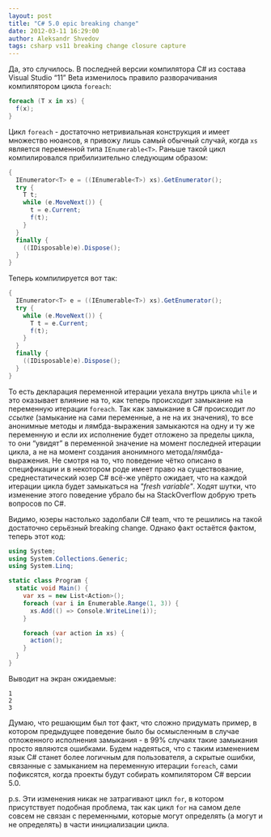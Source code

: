 ```yaml
---
layout: post
title: "C# 5.0 epic breaking change"
date: 2012-03-11 16:29:00
author: Aleksandr Shvedov
tags: csharp vs11 breaking change closure capture
---
```

Да, это случилось. В последней версии компилятора C# из состава Visual Studio “11” Beta изменилось правило разворачивания компилятором цикла `foreach`:

```c#
foreach (T x in xs) {
  f(x);
}
```

Цикл `foreach` - достаточно нетривиальная конструкция и имеет множество нюансов, я привожу лишь самый обычный случай, когда `xs` является переменной типа `IEnumerable<T>`. Раньше такой цикл компилировался прибилизительно следующим образом:

```c#
{
  IEnumerator<T> e = ((IEnumerable<T>) xs).GetEnumerator();
  try {
    T t;
    while (e.MoveNext()) {
      t = e.Current;
      f(t);
    }
  }
  finally {
    ((IDisposable)e).Dispose();
  }
}
```

Теперь компилируется вот так:

```c#
{
  IEnumerator<T> e = ((IEnumerable<T>) xs).GetEnumerator();
  try {
    while (e.MoveNext()) {
      T t = e.Current;
      f(t);
    }
  }
  finally {
    ((IDisposable)e).Dispose();
  }
}
```

То есть декларация переменной итерации уехала внутрь цикла `while` и это оказывает влияние на то, как теперь происходит замыкание на переменную итерации `foreach`. Так как замыкание в C# происходит *по ссылке* (замыкание на сами переменные, а не на их значения), то все анонимные методы и лямбда-выражения замыкаются на одну и ту же переменную и если их исполнение будет отложено за пределы цикла, то они “увидят” в переменной значение на момент последней итерации цикла, а не на момент создания анонимного метода/лямбда-выражения. Не смотря на то, что поведение чётко описано в спецификации и в некотором роде имеет право на существование, среднестатический юзер C# всё-же упёрто ожидает, что на каждой итерации цикла будет замыкаться на *"fresh variable"*. Ходят шутки, что изменение этого поведение убрало бы на StackOverflow добрую треть вопросов по C#.

Видимо, юзеры настолько задолбали C# team, что те решились на такой достаточно серьёзный breaking change. Однако факт остаётся фактом, теперь этот код:

```c#
using System;
using System.Collections.Generic;
using System.Linq;

static class Program {
  static void Main() {
    var xs = new List<Action>();
    foreach (var i in Enumerable.Range(1, 3)) {
      xs.Add(() => Console.WriteLine(i));
    }

    foreach (var action in xs) {
      action();
    }
  }
}
```

Выводит на экран ожидаемые:

```
1
2
3
```

Думаю, что решающим был тот факт, что сложно придумать пример, в котором предыдущее поведение было бы осмысленным в случае отложенного исполнения замыкания - в 99% случаях такие замыкания просто являются ошибками. Будем надеяться, что с таким изменением язык C# станет более логичным для пользователя, а скрытые ошибки, связанные с замыканием на переменную итерации `foreach`, сами пофиксятся, когда проекты будут собирать компилятором C# версии 5.0.

p.s. Эти изменения никак не затрагивают цикл `for`, в котором присутствует подобная проблема, так как цикл `for` на самом деле совсем не связан с переменными, которые могут определять (а могут и не определять) в части инициализации цикла.